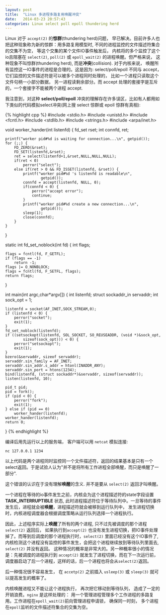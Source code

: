 ```yaml
---
layout: post
title:  "Linux 多进程多路复用唤醒冲突"
date:   2014-03-23 20:57:43
categories: Linux select poll epoll thundering herd
---
```


Linux 对于 `accept(2)` 的**惊群**(thundering herd)问题，
早已解决。目前许多人也把这种现象称为新的惊群：用多路复用模型时,
不同的进程监控的文件描述符集合的交集不为空， 等这个交集的某个文件IO事件触发后，
内核将的多个监控了这个io且阻塞在 `select(2)`, `poll(2)` 或
`epoll_wait(2)` 的进程唤醒。但严格来说， 这种现象不叫惊群(thundering herd),
而是**冲突**(collision). 对于内核来说，
唤醒所有监控这一IO事件的进程是合理的。这是因为: select/poll/epoll 不同与
accept， 它们监控的文件描述符是可以被多个进程同时处理的，
比如一个进程只读取这个文件句柄一小部分数据， 另一进程读剩余部分。而 accept
处理的套接字是互斥的，一个套接字不能被两个进程 accept.

我注意到，对这种 **select/poll/epoll**
冲突的理解存在许多误区，比如有人都用如下类似的代码模拟select冲突(网上搜 select
惊群或 epoll 惊群有真相):

{% highlight cpp %}
#include <stdio.h>
#include <unistd.h>
#include <fcntl.h>
#include <stdlib.h>
#include <strings.h>
#include <arpa/inet.h>

void worker_hander(int listenfd)
{
	fd_set rset;
	int connfd, ret;

	printf("worker pid#%d is waiting for connection...\n", getpid());
	for (;;) {
		FD_ZERO(&rset);
		FD_SET(listenfd,&rset);
		ret = select(listenfd+1,&rset,NULL,NULL,NULL);
		if(ret < 0)
			perror("select");
		else if(ret > 0 && FD_ISSET(listenfd, &rset)) {
			printf("worker pid#%d 's listenfd is readable\n",
					getpid());
			connfd = accept(listenfd, NULL, 0);
			if(connfd < 0) {
				perror("accept error");
				continue;
			}
			printf("worker pid#%d create a new connection...\n",
					getpid());
			sleep(1);
			close(connfd);
		}
	}
}

static int fd_set_noblock(int fd)
{
	int flags;

	flags = fcntl(fd, F_GETFL);
	if (flags == -1)
		return -1;
	flags |= O_NONBLOCK;
	flags = fcntl(fd, F_SETFL, flags);
	return flags;
}

int main(int argc,char*argv[])
{
	int listenfd;
	struct sockaddr_in servaddr;
	int sock_opt = 1;

	listenfd = socket(AF_INET,SOCK_STREAM,0);
	if (listenfd < 0) {
		perror("socket");
		exit(1);
	}
	fd_set_noblock(listenfd);
	if ((setsockopt(listenfd, SOL_SOCKET, SO_REUSEADDR, (void *)&sock_opt,
			sizeof(sock_opt))) < 0) {
		perror("setsockopt");
		exit(1);
	}
	bzero(&servaddr, sizeof servaddr);
	servaddr.sin_family = AF_INET;
	servaddr.sin_addr.s_addr = htonl(INADDR_ANY);
	servaddr.sin_port = htons(1234);
	bind(listenfd, (struct sockaddr*)&servaddr, sizeof(servaddr));
	listen(listenfd, 10);

	pid_t pid;
	pid = fork();
	if (pid < 0) {
		perror("fork");
		exit(1);
	} else if (pid == 0)
		worker_hander(listenfd);
	worker_hander(listenfd);
	return 0;
}
{% endhighlight %}

编译后用先运行以上的服务端， 客户端可以用 `netcat` 模拟连接:

	nc 127.0.0.1 1234

以上代码是两个进程同时监控同一个文件描述符，返回的结果基本是只有一个select返回。于是试验人认为"并不是将所有工作进程全部唤醒，而只是唤醒了一部分".

这个错误的认识在于没有理解**唤醒**的含义. 并不是要从 `select(2)` 返回才叫唤醒。

一个进程在等待的io事件发生之前，内核会为这个进程描述符的state字段设置
**TASK_INTERRUPTIBLE** 状态,
此时进程描述符位于等待队列中。一旦等待的事件发生后，进程就会被**唤醒**，进程描述符就会被移到运行队列中，
发生进程切换时，内核进程调度器会根据调度策略从运行队列选择一个进程执行。

因此，上述程序实际上**唤醒**了所有的两个进程, 只不过先被调度的那个进程
`select(2)` 返回后， 如果执行到`accept(2)`
也没有发生进程切换，把IO事件处理掉了。而等到后调度的那个进程执行时，`select(2)`
里面已经没有这个IO事件了,
内核检测这个进程没有监控的事件发生，会把这个进程继续放到等待队列里面去,
`select(2)` 并没有返回。
这种情况的概率是非常大的。另一种概率很小的情况是：先被调度的进程执行到
`accept(2)`
就发生了进程切换，而在下一次运行前，调度器启动了后一个进程，这样的话，后一个进程也将会从`select(2)`返回。

后一种情况很不容易发生， 在 `accetp(2)` 之前插入 `usleep(3)` 或 `sleep(3)`
就可以提高发生的概率了。

内核唤醒进程又不能让这个进程执行， 再次把它移动到等待队列，
造成了一定的开销浪费。`nginx` 是这样处理的：
用一个管理进程管理多个工作进程的多路复用。工作进程在`epoll_wait(2)`前向管理进程申请锁，
确保同一时刻， 多个进程在`epoll`监听的文件描述符集合的交集为空。
